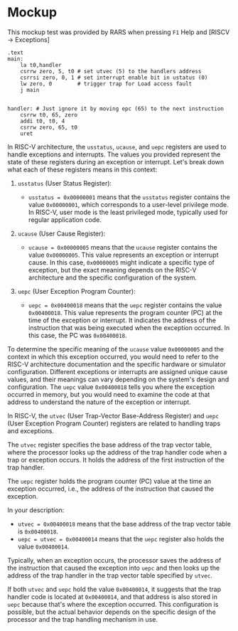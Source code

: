 # Mockup

This mockup test was provided by RARS when pressing `F1` Help and [RISCV -> Exceptions]

```assembly
.text
main:
 	la t0,handler
 	csrrw zero, 5, t0 # set utvec (5) to the handlers address
 	csrrsi zero, 0, 1 # set interrupt enable bit in ustatus (0)
 	lw zero, 0        # trigger trap for Load access fault
 	j main


handler: # Just ignore it by moving epc (65) to the next instruction
	csrrw t0, 65, zero
	addi t0, t0, 4
	csrrw zero, 65, t0
	uret
```

In RISC-V architecture, the `usstatus`, `ucause`, and `uepc` registers are used to handle exceptions and interrupts. The values you provided represent the state of these registers during an exception or interrupt. Let's break down what each of these registers means in this context:

1. `usstatus` (User Status Register):
   - `usstatus = 0x00000001` means that the `usstatus` register contains the value `0x00000001`, which corresponds to a user-level privilege mode. In RISC-V, user mode is the least privileged mode, typically used for regular application code.
   
2. `ucause` (User Cause Register):
   - `ucause = 0x00000005` means that the `ucause` register contains the value `0x00000005`. This value represents an exception or interrupt cause. In this case, `0x00000005` might indicate a specific type of exception, but the exact meaning depends on the RISC-V architecture and the specific configuration of the system.

3. `uepc` (User Exception Program Counter):
   - `uepc = 0x00400018` means that the `uepc` register contains the value `0x00400018`. This value represents the program counter (PC) at the time of the exception or interrupt. It indicates the address of the instruction that was being executed when the exception occurred. In this case, the PC was `0x00400018`.

To determine the specific meaning of the `ucause` value `0x00000005` and the context in which this exception occurred, you would need to refer to the RISC-V architecture documentation and the specific hardware or simulator configuration. Different exceptions or interrupts are assigned unique cause values, and their meanings can vary depending on the system's design and configuration. The `uepc` value `0x00400018` tells you where the exception occurred in memory, but you would need to examine the code at that address to understand the nature of the exception or interrupt.

In RISC-V, the `utvec` (User Trap-Vector Base-Address Register) and `uepc` (User Exception Program Counter) registers are related to handling traps and exceptions.

The `utvec` register specifies the base address of the trap vector table, where the processor looks up the address of the trap handler code when a trap or exception occurs. It holds the address of the first instruction of the trap handler. 

The `uepc` register holds the program counter (PC) value at the time an exception occurred, i.e., the address of the instruction that caused the exception.

In your description:

- `utvec = 0x00400018` means that the base address of the trap vector table is `0x00400018`.
- `uepc = utvec = 0x00400014` means that the `uepc` register also holds the value `0x00400014`.

Typically, when an exception occurs, the processor saves the address of the instruction that caused the exception into `uepc` and then looks up the address of the trap handler in the trap vector table specified by `utvec`. 

If both `utvec` and `uepc` hold the value `0x00400014`, it suggests that the trap handler code is located at `0x00400014`, and that address is also stored in `uepc` because that's where the exception occurred. This configuration is possible, but the actual behavior depends on the specific design of the processor and the trap handling mechanism in use.
